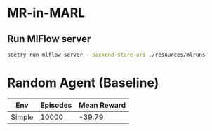 # MR-in-MARL

## Run MlFlow server
```bash
poetry run mlflow server --backend-store-uri ./resources/mlruns
```


# Random Agent (Baseline)
| Env    | Episodes | Mean Reward |
|--------|----------|-------------|
| Simple | 10000    | -39.79      |